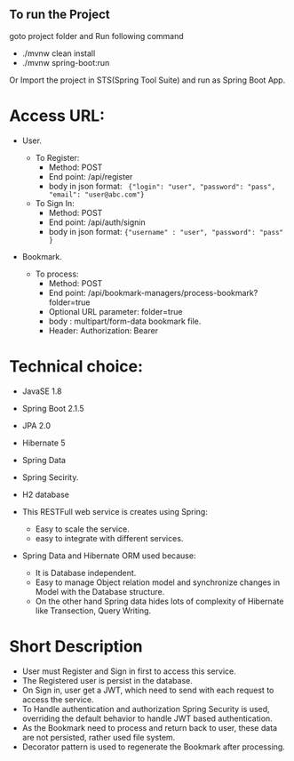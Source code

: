 
## To run the Project
goto project folder and Run following command 
- ./mvnw clean install
- ./mvnw spring-boot:run

Or Import the project in STS(Spring Tool Suite) and run as Spring Boot App.

# Access URL:

- User.
    - To Register: 
        - Method: POST
        - End point: /api/register
        - body in json format: `` {"login": "user", "password": "pass", "email": "user@abc.com"}`` 
    - To Sign In: 
        - Method: POST
        - End point: /api/auth/signin
        - body in json format: ``{"username" : "user", "password": "pass" }`` 

- Bookmark.
    - To process: 
        - Method: POST
        - End point: /api/bookmark-managers/process-bookmark?folder=true
        - Optional URL parameter: folder=true
        - body : multipart/form-data bookmark file.
        - Header: Authorization: Bearer <jwt Token received on Sign In>
        
 
    
# Technical choice:
- JavaSE 1.8
- Spring Boot 2.1.5
- JPA 2.0 
- Hibernate 5
- Spring Data
- Spring Secirity.
- H2 database

- This RESTFull web service is creates using Spring:
	- Easy to scale the service.
	- easy to integrate with different services. 
- Spring Data and Hibernate ORM used because:
	- It is Database independent.
	- Easy to manage Object relation model and synchronize changes in Model with the Database structure.
	- On the other hand Spring data hides lots of complexity of Hibernate like Transection, Query Writing.
   

# Short Description

- User must Register and Sign in first to access this service. 
- The Registered user is persist in the database. 
- On Sign in, user get a JWT, which need to send with each request to access the service.
- To Handle authentication and authorization Spring Security is used, overriding the default behavior to handle JWT based authentication.
- As the Bookmark need to process and return back to user, these data are not persisted, rather used file system.
- Decorator pattern is used to regenerate the Bookmark after processing.   



